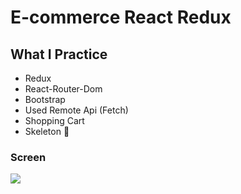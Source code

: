 # E-commerce React Redux

## What I Practice

 - Redux
 - React-Router-Dom
 - Bootstrap 
 - Used Remote Api (Fetch)
 - Shopping Cart 
 - Skeleton 🙂

### Screen </br>

![](forgif.gif)
